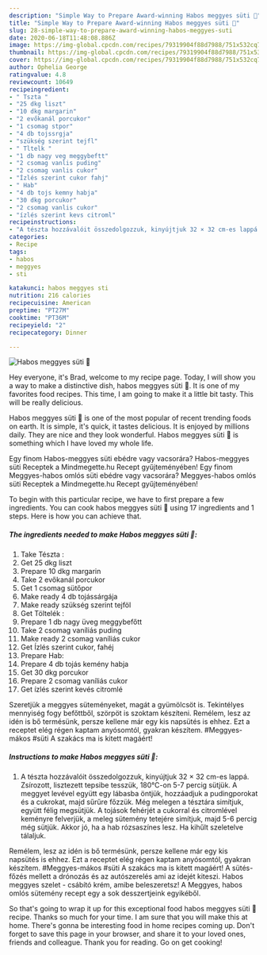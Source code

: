 ```yaml
---
description: "Simple Way to Prepare Award-winning Habos meggyes süti 🍒"
title: "Simple Way to Prepare Award-winning Habos meggyes süti 🍒"
slug: 28-simple-way-to-prepare-award-winning-habos-meggyes-suti
date: 2020-06-18T11:48:08.886Z
image: https://img-global.cpcdn.com/recipes/79319904f88d7988/751x532cq70/habos-meggyes-suti-🍒-recept-foto.jpg
thumbnail: https://img-global.cpcdn.com/recipes/79319904f88d7988/751x532cq70/habos-meggyes-suti-🍒-recept-foto.jpg
cover: https://img-global.cpcdn.com/recipes/79319904f88d7988/751x532cq70/habos-meggyes-suti-🍒-recept-foto.jpg
author: Ophelia George
ratingvalue: 4.8
reviewcount: 10649
recipeingredient:
- " Tszta "
- "25 dkg liszt"
- "10 dkg margarin"
- "2 evőkanál porcukor"
- "1 csomag stpor"
- "4 db tojssrgja"
- "szükség szerint tejfl"
- " Tltelk "
- "1 db nagy veg meggybeftt"
- "2 csomag vanlis puding"
- "2 csomag vanlis cukor"
- "Ízlés szerint cukor fahj"
- " Hab"
- "4 db tojs kemny habja"
- "30 dkg porcukor"
- "2 csomag vanlis cukor"
- "ízlés szerint kevs citroml"
recipeinstructions:
- "A tészta hozzávalóit összedolgozzuk, kinyújtjuk 32 × 32 cm-es lappá. Zsírozott, lisztezett tepsibe tesszük, 180°C-on 5-7 percig sütjük. A meggyet levével együtt egy lábasba öntjük, hozzáadjuk a pudingporokat és a cukrokat, majd sűrűre főzzük. Még melegen a tésztára simítjuk, együtt félig megsütjük. A tojások fehérjét a cukorral és citromlével keményre felverjük, a meleg sütemény tetejére simítjuk, majd 5-6 percig még sütjük. Akkor jó, ha a hab rózsaszínes lesz. Ha kihűlt szeletelve tálaljuk."
categories:
- Recipe
tags:
- habos
- meggyes
- sti

katakunci: habos meggyes sti 
nutrition: 216 calories
recipecuisine: American
preptime: "PT27M"
cooktime: "PT36M"
recipeyield: "2"
recipecategory: Dinner

---
```



![Habos meggyes süti 🍒](https://img-global.cpcdn.com/recipes/79319904f88d7988/751x532cq70/habos-meggyes-suti-🍒-recept-foto.jpg)

Hey everyone, it's Brad, welcome to my recipe page. Today, I will show you a way to make a distinctive dish, habos meggyes süti 🍒. It is one of my favorites food recipes. This time, I am going to make it a little bit tasty. This will be really delicious.

Habos meggyes süti 🍒 is one of the most popular of recent trending foods on earth. It is simple, it's quick, it tastes delicious. It is enjoyed by millions daily. They are nice and they look wonderful. Habos meggyes süti 🍒 is something which I have loved my whole life.

Egy finom Habos-meggyes süti ebédre vagy vacsorára? Habos-meggyes süti Receptek a Mindmegette.hu Recept gyűjteményében! Egy finom Meggyes-habos omlós süti ebédre vagy vacsorára? Meggyes-habos omlós süti Receptek a Mindmegette.hu Recept gyűjteményében!


To begin with this particular recipe, we have to first prepare a few ingredients. You can cook habos meggyes süti 🍒 using 17 ingredients and 1 steps. Here is how you can achieve that.

<!--inarticleads1-->

##### The ingredients needed to make Habos meggyes süti 🍒:

1. Take  Tészta :
1. Get 25 dkg liszt
1. Prepare 10 dkg margarin
1. Take 2 evőkanál porcukor
1. Get 1 csomag sütőpor
1. Make ready 4 db tojássárgája
1. Make ready szükség szerint tejföl
1. Get  Töltelék :
1. Prepare 1 db nagy üveg meggybefőtt
1. Take 2 csomag vaníliás puding
1. Make ready 2 csomag vaníliás cukor
1. Get Ízlés szerint cukor, fahéj
1. Prepare  Hab:
1. Prepare 4 db tojás kemény habja
1. Get 30 dkg porcukor
1. Prepare 2 csomag vaníliás cukor
1. Get ízlés szerint kevés citromlé


Szeretjük a meggyes süteményeket, magát a gyümölcsöt is. Tekintélyes mennyiség fogy befőttből, szörpöt is szoktam készíteni. Remélem, lesz az idén is bő termésünk, persze kellene már egy kis napsütés is ehhez. Ezt a receptet elég régen kaptam anyósomtól, gyakran készítem. #Meggyes-mákos #süti A szakács ma is kitett magáért! 

<!--inarticleads2-->

##### Instructions to make Habos meggyes süti 🍒:

1. A tészta hozzávalóit összedolgozzuk, kinyújtjuk 32 × 32 cm-es lappá. Zsírozott, lisztezett tepsibe tesszük, 180°C-on 5-7 percig sütjük. A meggyet levével együtt egy lábasba öntjük, hozzáadjuk a pudingporokat és a cukrokat, majd sűrűre főzzük. Még melegen a tésztára simítjuk, együtt félig megsütjük. A tojások fehérjét a cukorral és citromlével keményre felverjük, a meleg sütemény tetejére simítjuk, majd 5-6 percig még sütjük. Akkor jó, ha a hab rózsaszínes lesz. Ha kihűlt szeletelve tálaljuk.


Remélem, lesz az idén is bő termésünk, persze kellene már egy kis napsütés is ehhez. Ezt a receptet elég régen kaptam anyósomtól, gyakran készítem. #Meggyes-mákos #süti A szakács ma is kitett magáért! A sütés- főzés mellett a drónozás és az autószerelés ami az idejét kiteszi. Habos meggyes szelet - csábító krém, amibe beleszeretsz! A Meggyes, habos omlós sütemény recept egy a sok desszertjeink egyikéből. 

So that's going to wrap it up for this exceptional food habos meggyes süti 🍒 recipe. Thanks so much for your time. I am sure that you will make this at home. There's gonna be interesting food in home recipes coming up. Don't forget to save this page in your browser, and share it to your loved ones, friends and colleague. Thank you for reading. Go on get cooking!
